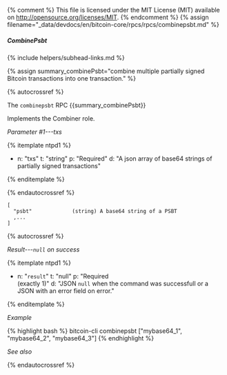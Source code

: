 {% comment %}
This file is licensed under the MIT License (MIT) available on
http://opensource.org/licenses/MIT.
{% endcomment %}
{% assign filename="_data/devdocs/en/bitcoin-core/rpcs/rpcs/combinepsbt.md" %}

##### CombinePsbt
{% include helpers/subhead-links.md %}

{% assign summary_combinePsbt="combine multiple partially signed Bitcoin transactions into one transaction." %}

{% autocrossref %}

The `combinepsbt` RPC {{summary_combinePsbt}}

Implements the Combiner role.

*Parameter #1---txs*

{% itemplate ntpd1 %}
- n: "txs"
  t: "string"
  p: "Required"
  d: "A json array of base64 strings of partially signed transactions"

{% enditemplate %}

{% endautocrossref %}

    [
      "psbt"             (string) A base64 string of a PSBT
      ,...
    ]

{% autocrossref %}

*Result---`null` on success*

{% itemplate ntpd1 %}
- n: "`result`"
  t: "null"
  p: "Required<br>(exactly 1)"
  d: "JSON `null` when the command was successfull or a JSON with an error field on error."

{% enditemplate %}

*Example*

{% highlight bash %}
bitcoin-cli combinepsbt ["mybase64_1", "mybase64_2", "mybase64_3"]
{% endhighlight %}

*See also*

{% endautocrossref %}
